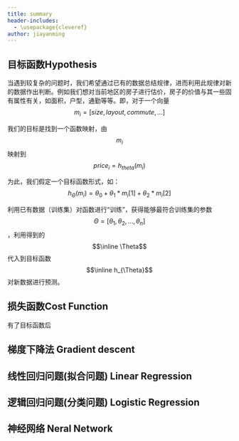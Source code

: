 ```yaml
---
title: summary
header-includes:
  - \usepackage{cleveref}
author: jiayanming
---
```


## 目标函数Hypothesis
当遇到较复杂的问题时，我们希望通过已有的数据总结规律，进而利用此规律对新的数据作出判断。例如我们想对当前地区的房子进行估价，房子的价值与其一些固有属性有关，如面积，户型，通勤等等。即，对于一个向量 
$$m_i = [size, layout, commute, ...]$$

我们的目标是找到一个函数映射，由$$m_i$$映射到$$price_i = h_{theta}(m_i)$$

为此，我们假定一个目标函数形式，如：
$$h_{\Theta}(m_i) = \theta_0 + \theta_1 * m_i[1] + \theta_2 * m_i[2]$$

利用已有数据（训练集）对函数进行“训练”，获得能够最符合训练集的参数$$\Theta = [\theta_1, \theta_2, ..., \theta_n]$$，利用得到的$$\inline \Theta$$代入到目标函数 $$\inline h_{\Theta}$$对新数据进行预测。

## 损失函数Cost Function
有了目标函数后

## 梯度下降法 Gradient descent

## 线性回归问题(拟合问题) Linear Regression



## 逻辑回归问题(分类问题) Logistic Regression

## 神经网络 Neral Network

